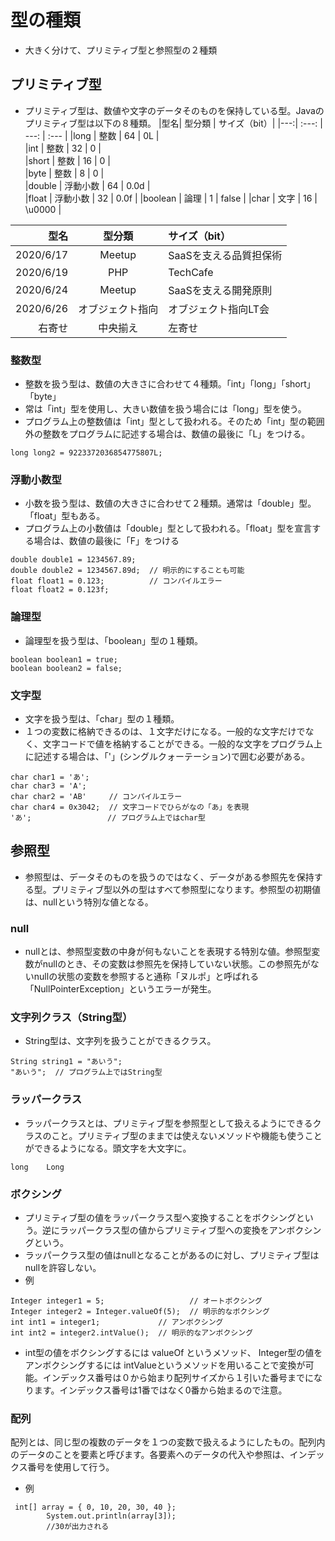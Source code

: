 # 型の種類
- 大きく分けて、プリミティブ型と参照型の２種類

## プリミティブ型
- プリミティブ型は、数値や文字のデータそのものを保持している型。Javaのプリミティブ型は以下の８種類。
|型名| 型分類 | サイズ（bit）|
|---:| :---: | ---: | :--- |
|long | 整数 | 64 | 0L |	
|int | 整数 | 32 | 0 |	
|short | 整数 | 16 | 0 |	
|byte | 整数 | 8 | 0 |	
|double | 浮動小数 | 64 | 0.0d |	
|float | 浮動小数 | 32 | 0.0f |	
|boolean | 論理 | 1 | false |	
|char | 文字 | 16 | \u0000 |

|型名| 型分類 | サイズ（bit） |
|---:| :---: | :--- |
|2020/6/17 | Meetup | SaaSを支える品質担保術|
|2020/6/19 | PHP | TechCafe|
|2020/6/24 | Meetup | SaaSを支える開発原則|
|2020/6/26 | オブジェクト指向 | オブジェクト指向LT会|
|右寄せ| 中央揃え | 左寄せ |
### 整数型
- 整数を扱う型は、数値の大きさに合わせて４種類。「int」「long」「short」「byte」
- 常は「int」型を使用し、大きい数値を扱う場合には「long」型を使う。
- プログラム上の整数値は「int」型として扱われる。そのため「int」型の範囲外の整数をプログラムに記述する場合は、数値の最後に「L」をつける。
```
long long2 = 9223372036854775807L;
```

### 浮動小数型
- 小数を扱う型は、数値の大きさに合わせて２種類。通常は「double」型。「float」型もある。
- プログラム上の小数値は「double」型として扱われる。「float」型を宣言する場合は、数値の最後に「F」をつける
```
double double1 = 1234567.89;
double double2 = 1234567.89d;  // 明示的にすることも可能
float float1 = 0.123;          // コンパイルエラー
float float2 = 0.123f;
```

### 論理型
- 論理型を扱う型は、「boolean」型の１種類。
```
boolean boolean1 = true;
boolean boolean2 = false;
```

### 文字型
- 文字を扱う型は、「char」型の１種類。
- １つの変数に格納できるのは、１文字だけになる。一般的な文字だけでなく、文字コードで値を格納することができる。一般的な文字をプログラム上に記述する場合は、「'」(シングルクォーテーション)で囲む必要がある。
```
char char1 = 'あ';
char char3 = 'A';
char char2 = 'AB'     // コンパイルエラー
char char4 = 0x3042;  // 文字コードでひらがなの「あ」を表現
'あ';                 // プログラム上ではchar型
```
## 参照型
- 参照型は、データそのものを扱うのではなく、データがある参照先を保持する型。プリミティブ型以外の型はすべて参照型になります。参照型の初期値は、nullという特別な値となる。
### null
- nullとは、参照型変数の中身が何もないことを表現する特別な値。参照型変数がnullのとき、その変数は参照先を保持していない状態。この参照先がないnullの状態の変数を参照すると通称「ヌルポ」と呼ばれる「NullPointerException」というエラーが発生。

### 文字列クラス（String型）
- String型は、文字列を扱うことができるクラス。
```
String string1 = "あいう";
"あいう";  // プログラム上ではString型
```

### ラッパークラス
- ラッパークラスとは、プリミティブ型を参照型として扱えるようにできるクラスのこと。プリミティブ型のままでは使えないメソッドや機能も使うことができるようになる。頭文字を大文字に。
```
long	Long
```

### ボクシング
- プリミティブ型の値をラッパークラス型へ変換することをボクシングという。逆にラッパークラス型の値からプリミティブ型への変換をアンボクシングという。
- ラッパークラス型の値はnullとなることがあるのに対し、プリミティブ型はnullを許容しない。
- 例
```
Integer integer1 = 5;                   // オートボクシング
Integer integer2 = Integer.valueOf(5);  // 明示的なボクシング
int int1 = integer1;             // アンボクシング
int int2 = integer2.intValue();  // 明示的なアンボクシング
```
- int型の値をボクシングするには valueOf というメソッド、 Integer型の値をアンボクシングするには intValueというメソッドを用いることで変換が可能。インデックス番号は０から始まり配列サイズから１引いた番号までになります。インデックス番号は1番ではなく0番から始まるので注意。

### 配列
配列とは、同じ型の複数のデータを１つの変数で扱えるようにしたもの。配列内のデータのことを要素と呼びます。各要素へのデータの代入や参照は、インデックス番号を使用して行う。
- 例
```
 int[] array = { 0, 10, 20, 30, 40 };
        System.out.println(array[3]);
        //30が出力される
```

